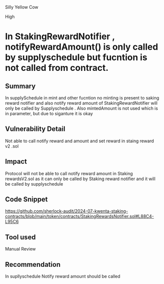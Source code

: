 Silly Yellow Cow

High

# In StakingRewardNotifier , notifyRewardAmount() is only called by supplyschedule but fucntion is not called from contract.

## Summary

In supplySchedule in mint and other fucntion no minting is present to saking reward notifier and also notify reward amount of StakingRewardNotifier will only be called by Supplyschedule . Also mintedAmount is not used which is in parameter, but due to siganture it is okay

## Vulnerability Detail

Not able to call notify reward and amount and set reward in staing reward v2 .sol

## Impact

Protocol will not be able to call notify reward amount in Staking rewardsV2.sol as it can only be called by Staking reward notifier and it will be called by supplyschedule

## Code Snippet

https://github.com/sherlock-audit/2024-07-kwenta-staking-contracts/blob/main/token/contracts/StakingRewardsNotifier.sol#L88C4-L95C6

## Tool used

Manual Review

## Recommendation

In supllyschedule Notify reward amount should be called